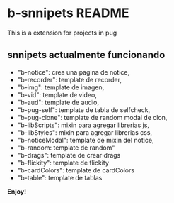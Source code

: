 # b-snnipets README

This is a extension for projects in pug

## snnipets actualmente funcionando

- "b-notice": crea una pagina de notice,
- "b-recorder": template de recorder,
- "b-img": template de imagen,
- "b-vid": template de video,
- "b-aud": template de audio,
- "b-pug-self": template de tabla de selfcheck,
- "b-pug-clone": template de random modal de clon,
- "b-libScripts": mixin para agregar librerias js,
- "b-libStyles": mixin para agregar librerias css,
- "b-noticeModal": template de mixin del notice,
- "b-random: template de random"
- "b-drags": template de crear drags
- "b-flickity": template de flickity
- "b-cardColors": template de cardColors
- "b-table": template de tablas

**Enjoy!**
